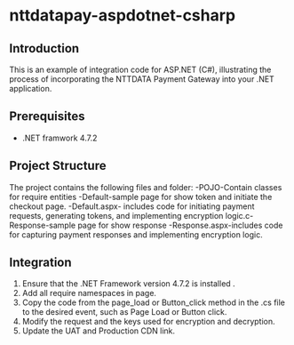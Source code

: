 # nttdatapay-aspdotnet-csharp

## Introduction

This is an example of integration code for ASP.NET (C#), illustrating the process of incorporating the NTTDATA Payment Gateway into your .NET application.

## Prerequisites

- .NET framwork 4.7.2

## Project Structure

The project contains the following files and folder: -POJO-Contain classes for require entities -Default-sample page for show token and initiate the checkout page. -Default.aspx- includes code for initiating payment requests, generating tokens, and implementing encryption logic.c-Response-sample page for show response -Response.aspx-includes code for capturing payment responses and implementing encryption logic.

## Integration

1. Ensure that the .NET Framework version 4.7.2 is installed . 
2. Add all require namespaces in page. 
3. Copy the code from the page_load or Button_click method in the .cs file to the desired event, such as Page Load or Button click.
4. Modify the request and the keys used for encryption and decryption. 
5. Update the UAT and Production CDN link.